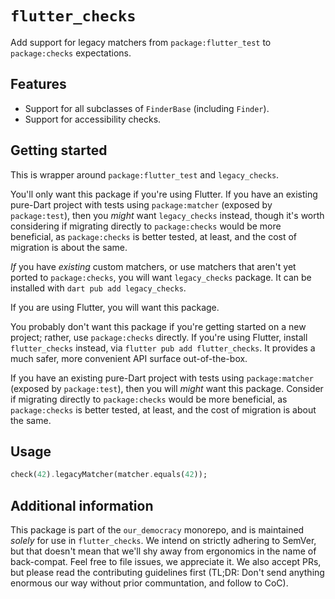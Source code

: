 # `flutter_checks`

Add support for legacy matchers from `package:flutter_test` to `package:checks` expectations.

## Features

- Support for all subclasses of `FinderBase` (including `Finder`).
- Support for accessibility checks.

## Getting started

This is wrapper around `package:flutter_test` and `legacy_checks`.

You'll only want this package if you're using Flutter.
If you have an existing pure-Dart project with tests using `package:matcher` (exposed by `package:test`),
then you _might_ want `legacy_checks` instead,
though it's worth considering if migrating directly to `package:checks` would be more beneficial,
as `package:checks` is better tested, at least, and the cost of migration is about the same.

_If_ you have _existing_ custom matchers, or use matchers that aren't yet ported to `package:checks`,
you will want `legacy_checks` package.
It can be installed with `dart pub add legacy_checks`.

If you are using Flutter, you will want this package.

You probably don't want this package if you're getting started on a new project;
rather, use `package:checks` directly.
If you're using Flutter, install `flutter_checks` instead, via `flutter pub add flutter_checks`.
It provides a much safer, more convenient API surface out-of-the-box.

If you have an existing pure-Dart project with tests using `package:matcher` (exposed by `package:test`),
then you will _might_ want this package.
Consider if migrating directly to `package:checks` would be more beneficial,
as `package:checks` is better tested, at least, and the cost of migration is about the same.

## Usage

```dart
check(42).legacyMatcher(matcher.equals(42));
```

## Additional information

This package is part of the `our_democracy` monorepo, and is maintained _solely_ for use in `flutter_checks`.
We intend on strictly adhering to SemVer,
but that doesn't mean that we'll shy away from ergonomics in the name of back-compat.
Feel free to file issues, we appreciate it.
We also accept PRs, but please read the contributing guidelines first
(TL;DR: Don't send anything enormous our way without prior communtation, and follow to CoC).
